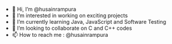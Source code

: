 - 👋 Hi, I’m @husainrampura
- 👀 I’m interested in working on exciting projects
- 🌱 I’m currently learning Java, JavaScript and Software Testing
- 💞️ I’m looking to collaborate on C and C++ codes
- 📫 How to reach me : @husainrampura

<!---
husainrampura/husainrampura is a ✨ special ✨ repository because its `README.md` (this file) appears on your GitHub profile.
You can click the Preview link to take a look at your changes.
--->
